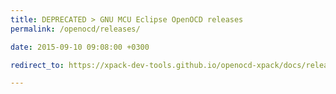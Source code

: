 ```yaml
---
title: DEPRECATED > GNU MCU Eclipse OpenOCD releases
permalink: /openocd/releases/

date: 2015-09-10 09:08:00 +0300

redirect_to: https://xpack-dev-tools.github.io/openocd-xpack/docs/releases/

---
```

